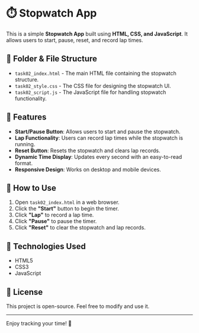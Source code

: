# ⏱️ Stopwatch App

This is a simple **Stopwatch App** built using **HTML, CSS, and JavaScript**. It allows users to start, pause, reset, and record lap times.

## 📂 Folder & File Structure

- `task02_index.html` - The main HTML file containing the stopwatch structure.
- `task02_style.css` - The CSS file for designing the stopwatch UI.
- `task02_script.js` - The JavaScript file for handling stopwatch functionality.

## 🚀 Features

- **Start/Pause Button**: Allows users to start and pause the stopwatch.
- **Lap Functionality**: Users can record lap times while the stopwatch is running.
- **Reset Button**: Resets the stopwatch and clears lap records.
- **Dynamic Time Display**: Updates every second with an easy-to-read format.
- **Responsive Design**: Works on desktop and mobile devices.

## 📜 How to Use

1. Open `task02_index.html` in a web browser.
2. Click the **"Start"** button to begin the timer.
3. Click **"Lap"** to record a lap time.
4. Click **"Pause"** to pause the timer.
5. Click **"Reset"** to clear the stopwatch and lap records.

## 🔧 Technologies Used

- HTML5
- CSS3
- JavaScript

## 📜 License

This project is open-source. Feel free to modify and use it.

---

Enjoy tracking your time! 🎉

